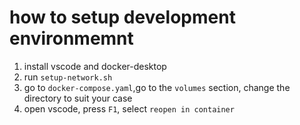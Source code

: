 # how to setup development environmemnt

1. install vscode and docker-desktop
2. run `setup-network.sh`
3. go to `docker-compose.yaml`,go to the `volumes` section, change the directory to suit your case
4. open vscode, press `F1`, select `reopen in container`